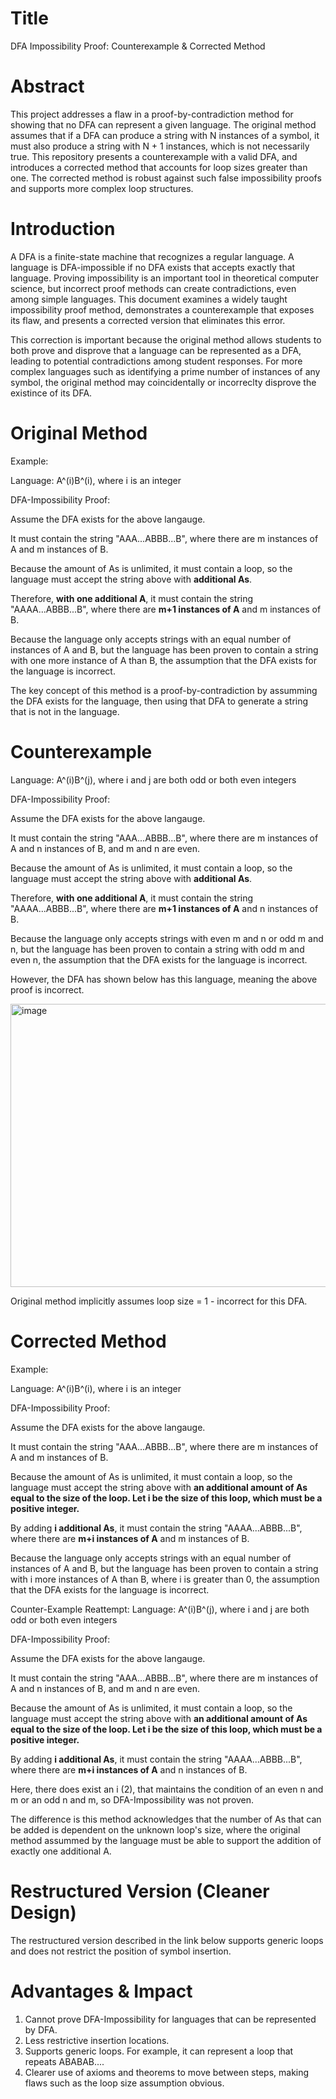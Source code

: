 # Title
DFA Impossibility Proof: Counterexample & Corrected Method

# Abstract
This project addresses a flaw in a proof-by-contradiction method for showing that no DFA can represent a given language. The original method assumes that if a DFA can produce a string with N instances of a symbol, it must also produce a string with N + 1 instances, which is not necessarily true. This repository presents a counterexample with a valid DFA, and introduces a corrected method that accounts for loop sizes greater than one. The corrected method is robust against such false impossibility proofs and supports more complex loop structures.

# Introduction
A DFA is a finite-state machine that recognizes a regular language. A language is DFA-impossible if no DFA exists that accepts exactly that language. Proving impossibility is an important tool in theoretical computer science, but incorrect proof methods can create contradictions, even among simple languages. This document examines a widely taught impossibility proof method, demonstrates a counterexample that exposes its flaw, and presents a corrected version that eliminates this error.

This correction is important because the original method allows students to both prove and disprove that a language can be represented as a DFA, leading to potential contradictions among student responses. For more complex languages such as identifying a prime number of instances of any symbol, the original method may coincidentally or incorreclty disprove the existince of its DFA. 

# Original Method
Example: 

Language: A^(i)B^(i), where i is an integer

DFA-Impossibility Proof:

Assume the DFA exists for the above langauge. 

It must contain the string "AAA...ABBB...B", where there are m instances of A and m instances of B. 

Because the amount of As is unlimited, it must contain a loop, so the language must accept the string above with **additional As**. 

Therefore, **with one additional A**, it must contain the string "AAAA...ABBB...B", where there are **m+1 instances of A** and m instances of B. 

Because the language only accepts strings with an equal number of instances of A and B, but the language has been proven to contain a string with one more instance of A than B, the assumption that the DFA exists for the language is incorrect. 

The key concept of this method is a proof-by-contradiction by assumming the DFA exists for the language, then using that DFA to generate a string that is not in the language. 

# Counterexample
Language: A^(i)B^(j), where i and j are both odd or both even integers

DFA-Impossibility Proof:

Assume the DFA exists for the above langauge. 

It must contain the string "AAA...ABBB...B", where there are m instances of A and n instances of B, and m and n are even. 

Because the amount of As is unlimited, it must contain a loop, so the language must accept the string above with **additional As**. 

Therefore, **with one additional A**, it must contain the string "AAAA...ABBB...B", where there are **m+1 instances of A** and n instances of B. 

Because the language only accepts strings with even m and n or odd m and n, but the language has been proven to contain a string with odd m and even n, the assumption that the DFA exists for the language is incorrect. 

However, the DFA has shown below has this language, meaning the above proof is incorrect. 

<img width="618" height="453" alt="image" src="https://github.com/user-attachments/assets/596aaa44-03dc-454e-926a-844ec4a56bca" />

Original method implicitly assumes loop size = 1 - incorrect for this DFA.


# Corrected Method
Example:

Language: A^(i)B^(i), where i is an integer

DFA-Impossibility Proof:

Assume the DFA exists for the above langauge. 

It must contain the string "AAA...ABBB...B", where there are m instances of A and m instances of B. 

Because the amount of As is unlimited, it must contain a loop, so the language must accept the string above with **an additional amount of As equal to the size of the loop. Let i be the size of this loop, which must be a positive integer.**

By adding **i additional As**, it must contain the string "AAAA...ABBB...B", where there are **m+i instances of A** and m instances of B. 

Because the language only accepts strings with an equal number of instances of A and B, but the language has been proven to contain a string with i more instances of A than B, where i is greater than 0, the assumption that the DFA exists for the language is incorrect. 


Counter-Example Reattempt:
Language: A^(i)B^(j), where i and j are both odd or both even integers

DFA-Impossibility Proof:

Assume the DFA exists for the above langauge. 

It must contain the string "AAA...ABBB...B", where there are m instances of A and n instances of B, and m and n are even. 

Because the amount of As is unlimited, it must contain a loop, so the language must accept the string above with **an additional amount of As equal to the size of the loop. Let i be the size of this loop, which must be a positive integer.**

By adding **i additional As**, it must contain the string "AAAA...ABBB...B", where there are **m+i instances of A** and n instances of B. 

Here, there does exist an i (2), that maintains the condition of an even n and m or an odd n and m, so DFA-Impossibility was not proven. 

The difference is this method acknowledges that the number of As that can be added is dependent on the unknown loop's size, where the original method assummed by the language must be able to support the addition of exactly one additional A. 

# Restructured Version (Cleaner Design)
The restructured version described in the link below supports generic loops and does not restrict the position of symbol insertion. 

<Link to the separate file containing the “clean” fully-restructured method.>

# Advantages & Impact
1. Cannot prove DFA-Impossibility for languages that can be represented by DFA. 
2. Less restrictive insertion locations. 
3. Supports generic loops. For example, it can represent a loop that repeats ABABAB.... 
4. Clearer use of axioms and theorems to move between steps, making flaws such as the loop size assumption obvious. 
